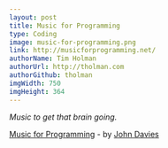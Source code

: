 ```yaml
---
layout: post
title: Music for Programming
type: Coding
image: music-for-programming.png
link: http://musicforprogramming.net/
authorName: Tim Holman
authorUrl: http://tholman.com
authorGithub: tholman
imgWidth: 750
imgHeight: 364
---
```


_Music to get that brain going._

[Music for Programming](http://musicforprogramming.net/) - by [John Davies](http://johndatadavies.info/)
